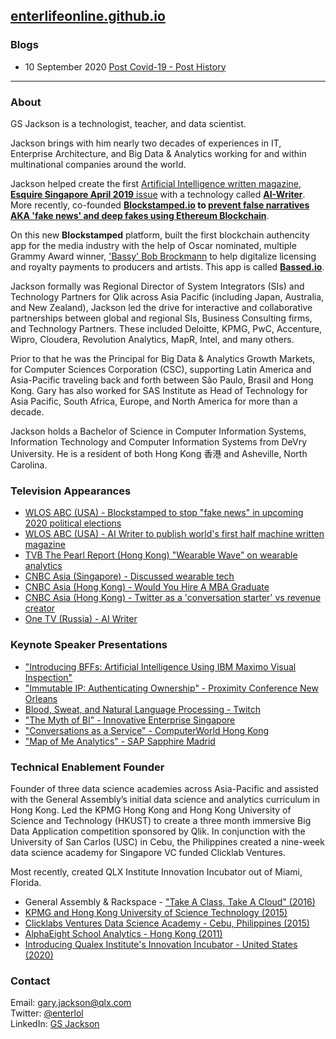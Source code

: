 ## [enterlifeonline.github.io](https://enterlifeonline.github.io)

### Blogs

- 10 September 2020 [Post Covid-19 - Post History](https://enterlifeonline.github.io/Post-Covid-19-Post-History/)

- - -

### About

GS Jackson is a technologist, teacher, and data scientist.

Jackson brings with him nearly two decades of experiences in IT, Enterprise Architecture, and Big Data & Analytics working for and within multinational companies around the world.

Jackson helped create the first [Artificial Intelligence written magazine, **Esquire Singapore April 2019** issue](https://wlos.com/news/local/wnc-writer-part-of-international-magazines-artificial-intelligence-team) with a technology called **[AI-Writer](http://ai-writer.com/)**. More recently, co-founded **[Blockstamped.io](https://blockstamped.io) to [prevent false narratives AKA 'fake news' and deep fakes using Ethereum Blockchain](https://wlos.com/news/local/one-company-works-to-prevent-spread-of-fake-videos)**.

On this new **Blockstamped** platform, built the first blockchain authencity app for the media industry with the help of Oscar nominated, multiple Grammy Award winner, ['Bassy' Bob Brockmann](http://www.bassybob.com/) to help digitalize licensing and royalty payments to producers and artists. This app is called **[Bassed.io](https://www.facebook.com/blockstamped/videos/510817576274052)**.

Jackson formally was Regional Director of System Integrators (SIs) and Technology Partners for Qlik across Asia Pacific (including Japan, Australia, and New Zealand), Jackson led the drive for interactive and collaborative partnerships between global and regional SIs, Business Consulting firms, and Technology Partners. These included Deloitte, KPMG, PwC, Accenture, Wipro, Cloudera, Revolution Analytics, MapR, Intel, and many others.

Prior to that he was the Principal for Big Data & Analytics Growth Markets, for Computer Sciences Corporation (CSC), supporting Latin America and Asia-Pacific traveling back and forth between São Paulo, Brasil and Hong Kong. Gary has also worked for SAS Institute as Head of Technology for Asia Pacific, South Africa, Europe, and North America for more than a decade.

Jackson holds a Bachelor of Science in Computer Information Systems, Information Technology and Computer Information Systems from DeVry University. He is a resident of both Hong Kong 香港 and Asheville, North Carolina.

### Television Appearances

- [WLOS ABC (USA) - Blockstamped to stop "fake news" in upcoming 2020 political elections](http://bit.ly/39XDAsi)
- [WLOS ABC (USA) - AI Writer to publish world's first half machine written magazine](https://goo.gl/yHRDte)
- [TVB The Pearl Report (Hong Kong) "Wearable Wave" on wearable analytics](https://youtu.be/yiGbVdqIzb0)
- [CNBC Asia (Singapore) - Discussed wearable tech](https://cnb.cx/2UuwntT)
- [CNBC Asia (Hong Kong) - Would You Hire A MBA Graduate](https://cnb.cx/2UtHymt)
- [CNBC Asia (Hong Kong) - Twitter as a 'conversation starter' vs revenue creator](https://cnb.cx/3cIwCYl)
- [One TV (Russia) - AI Writer](https://bit.ly/39DSmor)

### Keynote Speaker Presentations

- ["Introducing BFFs: Artificial Intelligence Using IBM Maximo Visual Inspection"](https://youtu.be/usShnmnwzh4)
- ["Immutable IP: Authenticating Ownership" - Proximity Conference New Orleans](https://youtu.be/gahnhshkAyM)
- [Blood, Sweat, and Natural Language Processing - Twitch](https://youtu.be/qK3ZiM3qIfk)
- ["The Myth of BI" - Innovative Enterprise Singapore](https://youtu.be/oK9NsDv6F_c)
- ["Conversations as a Service" - ComputerWorld Hong Kong](https://youtu.be/RoL1CldBKhg)
- ["Map of Me Analytics" - SAP Sapphire Madrid](https://youtu.be/fjTq-3Us9Cw)

### Technical Enablement Founder

Founder of three data science academies across Asia-Pacific and assisted with the General Assembly’s initial data science and analytics curriculum in Hong Kong. Led the KPMG Hong Kong and Hong Kong University of Science and Technology (HKUST) to create a three month immersive Big Data Application competition sponsored by Qlik. In conjunction with the University of San Carlos (USC) in Cebu, the Philippines created a nine-week data science academy for Singapore VC funded Clicklab Ventures.

Most recently, created QLX Institute Innovation Incubator out of Miami, Florida.

- General Assembly & Rackspace - ["Take A Class, Take A Cloud" (2016)](https://vimeo.com/149488960)
- [KPMG and Hong Kong University of Science Technology (2015)](https://youtu.be/rgLB45tGZJY)
- [Clicklabs Ventures Data Science Academy - Cebu, Philippines (2015)](https://youtu.be/JDPozb7OXiA)
- [AlphaEight School Analytics - Hong Kong (2011)](https://youtu.be/LX-j80wnv7c)
- [Introducing Qualex Institute's Innovation Incubator - United States (2020)](https://youtu.be/nklGxLRSRWY)

### Contact

Email: [gary.jackson@qlx.com](mailto:gary.jackson@qlx.com)<br>
Twitter: [@enterlol](https://twitter.com/enterlol)<br>
LinkedIn: [GS Jackson](https://www.linkedin.com/in/gsjackson/)


